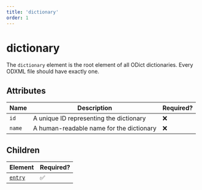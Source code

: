 ```yaml
---
title: 'dictionary'
order: 1
---
```


# dictionary

The `dictionary` element is the root element of all ODict dictionaries. Every ODXML file should have exactly one. 

## Attributes

| Name   | Description                              | Required? |
| ------ | ---------------------------------------- | --------- |
| `id`   | A unique ID representing the dictionary  | ❌         |
| `name` | A human-readable name for the dictionary | ❌         |

## Children

| Element            | Required? |
| ------------------ | --------- |
| [`entry`](./entry) | ✅         |